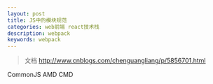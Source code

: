 ```yaml
---
layout: post
title: JS中的模块规范
categories: web前端 react技术栈
description: webpack
keywords: webpack
---
```


> 文档 <http://www.cnblogs.com/chenguangliang/p/5856701.html>

CommonJS AMD CMD
